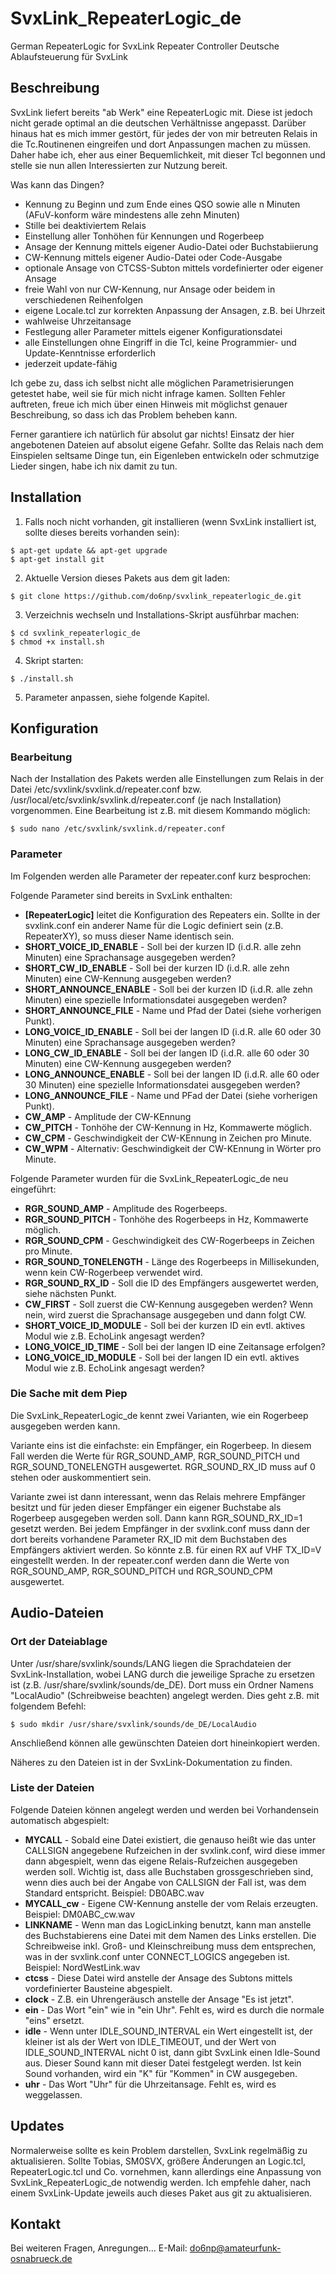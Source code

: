 # SvxLink_RepeaterLogic_de
German RepeaterLogic for SvxLink Repeater Controller
Deutsche Ablaufsteuerung für SvxLink

## Beschreibung

SvxLink liefert bereits "ab Werk" eine RepeaterLogic mit. Diese ist jedoch nicht gerade optimal an die deutschen Verhältnisse angepasst. Darüber hinaus hat es mich immer gestört, für jedes der von mir betreuten Relais in die Tc.Routinenen eingreifen und dort Anpassungen machen zu müssen. Daher habe ich, eher aus einer Bequemlichkeit, mit dieser Tcl begonnen und stelle sie nun allen Interessierten zur Nutzung bereit.

Was kann das Dingen?
* Kennung zu Beginn und zum Ende eines QSO sowie alle n Minuten (AFuV-konform wäre mindestens alle zehn Minuten)
* Stille bei deaktiviertem Relais
* Einstellung aller Tonhöhen für Kennungen und Rogerbeep
* Ansage der Kennung mittels eigener Audio-Datei oder Buchstabiierung
* CW-Kennung mittels eigener Audio-Datei oder Code-Ausgabe
* optionale Ansage von CTCSS-Subton mittels vordefinierter oder eigener Ansage
* freie Wahl von nur CW-Kennung, nur Ansage oder beidem in verschiedenen Reihenfolgen
* eigene Locale.tcl zur korrekten Anpassung der Ansagen, z.B. bei Uhrzeit
* wahlweise Uhrzeitansage
* Festlegung aller Parameter mittels eigener Konfigurationsdatei
* alle Einstellungen ohne Eingriff in die Tcl, keine Programmier- und Update-Kenntnisse erforderlich
* jederzeit update-fähig

Ich gebe zu, dass ich selbst nicht alle möglichen Parametrisierungen getestet habe, weil sie für mich nicht infrage kamen. Sollten Fehler auftreten, freue ich mich über einen Hinweis mit möglichst genauer Beschreibung, so dass ich das Problem beheben kann.

Ferner garantiere ich natürlich für absolut gar nichts! Einsatz der hier angebotenen Dateien auf absolut eigene Gefahr. Sollte das Relais nach dem Einspielen seltsame Dinge tun, ein Eigenleben entwickeln oder schmutzige Lieder singen, habe ich nix damit zu tun.

## Installation

1. Falls noch nicht vorhanden, git installieren (wenn SvxLink installiert ist, sollte dieses bereits vorhanden sein):

```
$ apt-get update && apt-get upgrade
$ apt-get install git
```

2. Aktuelle Version dieses Pakets aus dem git laden:

```
$ git clone https://github.com/do6np/svxlink_repeaterlogic_de.git
```

3. Verzeichnis wechseln und Installations-Skript ausführbar machen:

```
$ cd svxlink_repeaterlogic_de
$ chmod +x install.sh
```

4. Skript starten:

```
$ ./install.sh
```

5. Parameter anpassen, siehe folgende Kapitel.

## Konfiguration

### Bearbeitung

Nach der Installation des Pakets werden alle Einstellungen zum Relais in der Datei /etc/svxlink/svxlink.d/repeater.conf bzw. /usr/local/etc/svxlink/svxlink.d/repeater.conf (je nach Installation) vorgenommen. Eine Bearbeitung ist z.B. mit diesem Kommando möglich:

```
$ sudo nano /etc/svxlink/svxlink.d/repeater.conf
```

### Parameter

Im Folgenden werden alle Parameter der repeater.conf kurz besprochen:

Folgende Parameter sind bereits in SvxLink enthalten:
* __[RepeaterLogic]__ leitet die Konfiguration des Repeaters ein. Sollte in der svxlink.conf ein anderer Name für die Logic definiert sein (z.B. RepeaterXY), so muss dieser Name identisch sein.
* __SHORT_VOICE_ID_ENABLE__ - Soll bei der kurzen ID (i.d.R. alle zehn Minuten) eine Sprachansage ausgegeben werden?
* __SHORT_CW_ID_ENABLE__ - Soll bei der kurzen ID (i.d.R. alle zehn Minuten) eine CW-Kennung ausgegeben werden?
* __SHORT_ANNOUNCE_ENABLE__ - Soll bei der kurzen ID (i.d.R. alle zehn Minuten) eine spezielle Informationsdatei ausgegeben werden?
* __SHORT_ANNOUNCE_FILE__ - Name und Pfad der Datei (siehe vorherigen Punkt).
* __LONG_VOICE_ID_ENABLE__ - Soll bei der langen ID (i.d.R. alle 60 oder 30 Minuten) eine Sprachansage ausgegeben werden?
* __LONG_CW_ID_ENABLE__ - Soll bei der langen ID (i.d.R. alle 60 oder 30 Minuten) eine CW-Kennung ausgegeben werden?
* __LONG_ANNOUNCE_ENABLE__ - Soll bei der langen ID (i.d.R. alle 60 oder 30 Minuten) eine spezielle Informationsdatei ausgegeben werden?
* __LONG_ANNOUNCE_FILE__ - Name und PFad der Datei (siehe vorherigen Punkt).
* __CW_AMP__ - Amplitude der CW-KEnnung
* __CW_PITCH__ - Tonhöhe der CW-Kennung in Hz, Kommawerte möglich.
* __CW_CPM__ - Geschwindigkeit der CW-KEnnung in Zeichen pro Minute.
* __CW_WPM__ - Alternativ: Geschwindigkeit der CW-KEnnung in Wörter pro Minute.

Folgende Parameter wurden für die SvxLink_RepeaterLogic_de neu eingeführt:
* __RGR_SOUND_AMP__ - Amplitude des Rogerbeeps.
* __RGR_SOUND_PITCH__ - Tonhöhe des Rogerbeeps in Hz, Kommawerte möglich.
* __RGR_SOUND_CPM__ - Geschwindigkeit des CW-Rogerbeeps in Zeichen pro Minute.
* __RGR_SOUND_TONELENGTH__ - Länge des Rogerbeeps in Millisekunden, wenn kein CW-Rogerbeep verwendet wird.
* __RGR_SOUND_RX_ID__ - Soll die ID des Empfängers ausgewertet werden, siehe nächsten Punkt.
* __CW_FIRST__ - Soll zuerst die CW-Kennung ausgegeben werden? Wenn nein, wird zuerst die Sprachansage ausgegeben und dann folgt CW.
* __SHORT_VOICE_ID_MODULE__ - Soll bei der kurzen ID ein evtl. aktives Modul wie z.B. EchoLink angesagt werden?
* __LONG_VOICE_ID_TIME__ - Soll bei der langen ID eine Zeitansage erfolgen?
* __LONG_VOICE_ID_MODULE__ - Soll bei der langen ID ein evtl. aktives Modul wie z.B. EchoLink angesagt werden?

### Die Sache mit dem Piep

Die SvxLink_RepeaterLogic_de kennt zwei Varianten, wie ein Rogerbeep ausgegeben werden kann.

Variante eins ist die einfachste: ein Empfänger, ein Rogerbeep. In diesem Fall werden die Werte für RGR_SOUND_AMP, RGR_SOUND_PITCH und RGR_SOUND_TONELENGTH ausgewertet. RGR_SOUND_RX_ID muss auf 0 stehen oder auskommentiert sein.

Variante zwei ist dann interessant, wenn das Relais mehrere Empfänger besitzt und für jeden dieser Empfänger ein eigener Buchstabe als Rogerbeep ausgegeben werden soll. Dann kann RGR_SOUND_RX_ID=1 gesetzt werden. Bei jedem Empfänger in der svxlink.conf muss dann der dort bereits vorhandene Parameter RX_ID mit dem Buchstaben des Empfängers aktiviert werden. So könnte z.B. für einen RX auf VHF TX_ID=V eingestellt werden. In der repeater.conf werden dann die Werte von RGR_SOUND_AMP, RGR_SOUND_PITCH und RGR_SOUND_CPM ausgewertet.

## Audio-Dateien

### Ort der Dateiablage

Unter /usr/share/svxlink/sounds/LANG liegen die Sprachdateien der SvxLink-Installation, wobei LANG durch die jeweilige Sprache zu ersetzen ist (z.B. /usr/share/svxlink/sounds/de_DE). Dort muss ein Ordner Namens "LocalAudio" (Schreibweise beachten) angelegt werden. Dies geht z.B. mit folgendem Befehl:

```
$ sudo mkdir /usr/share/svxlink/sounds/de_DE/LocalAudio
```

Anschließend können alle gewünschten Dateien dort hineinkopiert werden.

Näheres zu den Dateien ist in der SvxLink-Dokumentation zu finden.

### Liste der Dateien

Folgende Dateien können angelegt werden und werden bei Vorhandensein automatisch abgespielt:

* __MYCALL__ - Sobald eine Datei existiert, die genauso heißt wie das unter CALLSIGN angegebene Rufzeichen in der svxlink.conf, wird diese immer dann abgespielt, wenn das eigene Relais-Rufzeichen ausgegeben werden soll. Wichtig ist, dass alle Buchstaben grossgeschrieben sind, wenn dies auch bei der Angabe von CALLSIGN der Fall ist, was dem Standard entspricht. Beispiel: DB0ABC.wav
* __MYCALL_cw__ - Eigene CW-Kennung anstelle der vom Relais erzeugten. Beispiel: DM0ABC_cw.wav
* __LINKNAME__ - Wenn man das LogicLinking benutzt, kann man anstelle des Buchstabierens eine Datei mit dem Namen des Links erstellen. Die Schreibweise inkl. Groß- und Kleinschreibung muss dem entsprechen, was in der svxlink.conf unter CONNECT_LOGICS angegeben ist. Beispiel: NordWestLink.wav
* __ctcss__ - Diese Datei wird anstelle der Ansage des Subtons mittels vordefinierter Bausteine abgespielt.
* __clock__ - Z.B. ein Uhrengeräusch anstelle der Ansage "Es ist jetzt".
* __ein__ - Das Wort "ein" wie in "ein Uhr". Fehlt es, wird es durch die normale "eins" ersetzt.
* __idle__ - Wenn unter IDLE_SOUND_INTERVAL ein Wert eingestellt ist, der kleiner ist als der Wert von IDLE_TIMEOUT, und der Wert von IDLE_SOUND_INTERVAL nicht 0 ist, dann gibt SvxLink einen Idle-Sound aus. Dieser Sound kann mit dieser Datei festgelegt werden. Ist kein Sound vorhanden, wird ein "K" für "Kommen" in CW ausgegeben.
* __uhr__ - Das Wort "Uhr" für die Uhrzeitansage. Fehlt es, wird es weggelassen.

## Updates

Normalerweise sollte es kein Problem darstellen, SvxLink regelmäßig zu aktualisieren. Sollte Tobias, SM0SVX, größere Änderungen an Logic.tcl, RepeaterLogic.tcl und Co. vornehmen, kann allerdings eine Anpassung von SvxLink_RepeaterLogic_de notwendig werden. Ich empfehle daher, nach einem SvxLink-Update jeweils auch dieses Paket aus git zu aktualisieren.

## Kontakt

Bei weiteren Fragen, Anregungen...
E-Mail: <do6np@amateurfunk-osnabrueck.de>